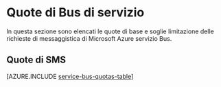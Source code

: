 <properties 
    pageTitle="Le quote di Bus di servizio di Microsoft Azure e limiti | Microsoft Azure"
    description="Limiti e le quote per Bus di servizio Azure"
    services="service-bus"
    documentationCenter="na"
    authors="sethmanheim"
    manager="timlt"
    editor="" />
<tags 
    ms.service="service-bus"
    ms.devlang="na"
    ms.topic="article"
    ms.tgt_pltfrm="na"
    ms.workload="na"
    ms.date="10/05/2016"
    ms.author="sethm" />

# <a name="service-bus-quotas"></a>Quote di Bus di servizio

In questa sezione sono elencati le quote di base e soglie limitazione delle richieste di messaggistica di Microsoft Azure servizio Bus.

## <a name="messaging-quotas"></a>Quote di SMS

[AZURE.INCLUDE [service-bus-quotas-table](../../includes/service-bus-quotas-table.md)] 